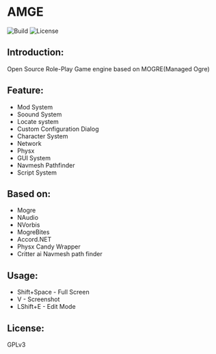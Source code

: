 # AMGE
![Build](https://travis-ci.org/cookgreen/AMGE.svg?branch=dev) ![License](https://img.shields.io/badge/License-GPL-blue.svg)

## Introduction:
Open Source Role-Play Game engine based on MOGRE(Managed Ogre)

## Feature:
* Mod System  
* Soound System  
* Locate system  
* Custom Configuration Dialog  
* Character System  
* Network  
* Physx  
* GUI System  
* Navmesh Pathfinder  
* Script System  

## Based on:
* Mogre  
* NAudio  
* NVorbis  
* MogreBites  
* Accord.NET  
* Physx Candy Wrapper
* Critter ai Navmesh path finder

## Usage:
* Shift+Space - Full Screen
* V - Screenshot
* LShift+E - Edit Mode

## License:
GPLv3
